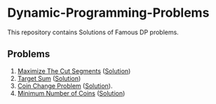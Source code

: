 # Dynamic-Programming-Problems
This repository contains Solutions of Famous DP problems.
## Problems
1. [Maximize The Cut Segments](https://practice.geeksforgeeks.org/problems/cutted-segments1642/1#)    ([Solution](https://github.com/Manish396/Dynamic-Programming-Problems/blob/main/DP_Solutions/MaximizeTheCuts.cpp))
2. [Target Sum](https://leetcode.com/problems/target-sum/)    ([Solution](https://github.com/Manish396/Dynamic-Programming-Problems/blob/main/DP_Solutions/Target_Sum.cpp))
3. [Coin Change Problem](https://practice.geeksforgeeks.org/problems/coin-change2448/1#)    ([Solution](https://github.com/Manish396/Dynamic-Programming-Problems/blob/main/DP_Solutions/Coins_Change.cpp)).
4. [Minimum Number of Coins](https://practice.geeksforgeeks.org/problems/number-of-coins1824/1#)    ([Solution](https://github.com/Manish396/Dynamic-Programming-Problems/blob/main/DP_Solutions/Minimum_Coins.cpp))
